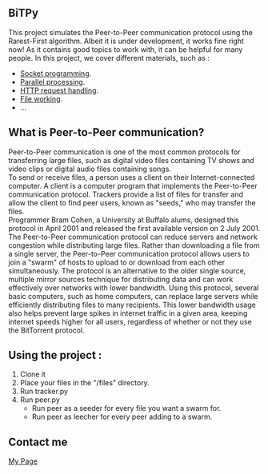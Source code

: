## BiTPy

This project simulates the Peer-to-Peer communication protocol using the Rarest-First algorithm. Albeit it is under development, it works fine right now! As it contains good topics to work with, it can be helpful for many people. In this project, we cover different materials, such as :

- [Socket programming](https://docs.python.org/3/howto/sockets.html).
- [Parallel processing](https://docs.python.org/3/library/threading.html).
- [HTTP request handling](https://docs.python.org/3/library/http.client.html).
- [File working](https://docs.python.org/3/library/fileinput.html).
- ...

## What is Peer-to-Peer communication?
Peer-to-Peer communication is one of the most common protocols for transferring large files, such as digital video files containing TV shows and video clips or digital audio files containing songs.\
To send or receive files, a person uses a client on their Internet-connected computer. A client is a computer program that implements the Peer-to-Peer communication protocol. Trackers provide a list of files for transfer and allow the client to find peer users, known as "seeds," who may transfer the files.\
Programmer Bram Cohen, a University at Buffalo alums, designed this protocol in April 2001 and released the first available version on 2 July 2001.\
The Peer-to-Peer communication protocol can reduce servers and network congestion while distributing large files. Rather than downloading a file from a single server, the Peer-to-Peer communication protocol allows users to join a "swarm" of hosts to upload to or download from each other simultaneously. The protocol is an alternative to the older single source, multiple mirror sources technique for distributing data and can work effectively over networks with lower bandwidth. Using this protocol, several basic computers, such as home computers, can replace large servers while efficiently distributing files to many recipients. This lower bandwidth usage also helps prevent large spikes in internet traffic in a given area, keeping internet speeds higher for all users, regardless of whether or not they use the BitTorrent protocol.

## Using the project :
1. Clone it
2. Place your files in the "/files" directory.
3. Run tracker.py
4. Run peer.py
    - Run peer as a seeder for every file you want a swarm for.
    - Run peer as leecher for every peer adding to a swarm.

## Contact me
[My Page](http://ee.sharif.edu/~soroush.nourzad)
